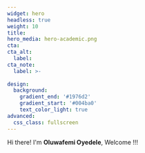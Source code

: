 ```yaml
---
widget: hero
headless: true
weight: 10
title:  
hero_media: hero-academic.png
cta: 
cta_alt:
  label: 
cta_note: 
  label: >-
    
design:
  background: 
    gradient_end: '#1976d2'
    gradient_start: '#004ba0'
    text_color_light: true
advanced:
  css_class: fullscreen
---
```

  
  
  Hi there! I'm **Oluwafemi Oyedele**, Welcome !!!

   
<style>
body{
text-align: justify}
</style>

